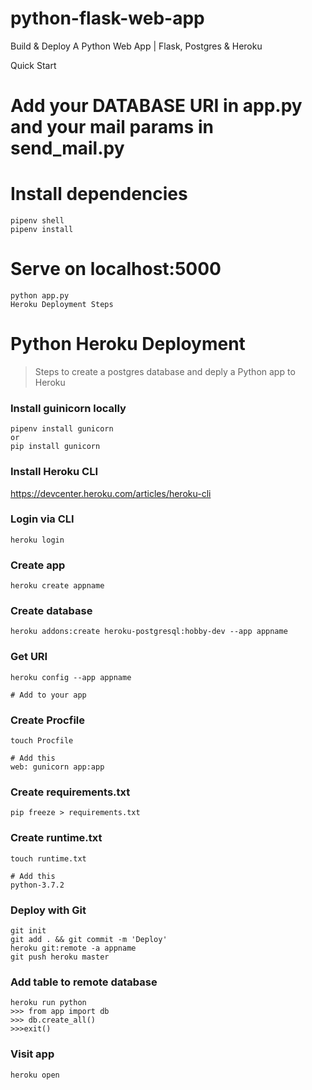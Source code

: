 # python-flask-web-app
 Build & Deploy A Python Web App | Flask, Postgres & Heroku

Quick Start
# Add your DATABASE URI in app.py and your mail params in send_mail.py

# Install dependencies
```
pipenv shell
pipenv install
```

# Serve on localhost:5000
```
python app.py
Heroku Deployment Steps
```

# Python Heroku Deployment

> Steps to create a postgres database and deply a Python app to Heroku

### Install guinicorn locally
```
pipenv install gunicorn
or
pip install gunicorn
```

### Install Heroku CLI
https://devcenter.heroku.com/articles/heroku-cli

### Login via CLI
```
heroku login
```

### Create app
```
heroku create appname
```

### Create database
```
heroku addons:create heroku-postgresql:hobby-dev --app appname
```

### Get URI
```
heroku config --app appname

# Add to your app
```

### Create Procfile
```
touch Procfile

# Add this
web: gunicorn app:app
```

### Create requirements.txt
```
pip freeze > requirements.txt
```

### Create runtime.txt
```
touch runtime.txt

# Add this
python-3.7.2
```

### Deploy with Git
```
git init
git add . && git commit -m 'Deploy'
heroku git:remote -a appname
git push heroku master
```

### Add table to remote database
```
heroku run python
>>> from app import db
>>> db.create_all()
>>>exit()
```
### Visit app
```
heroku open
```
